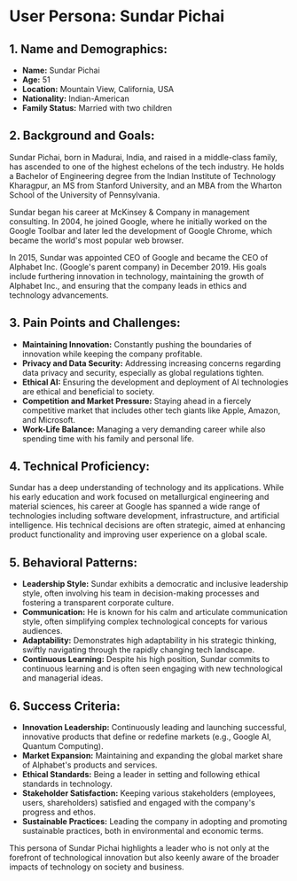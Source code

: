 # User Persona: Sundar Pichai

## 1. Name and Demographics:
- **Name:** Sundar Pichai
- **Age:** 51
- **Location:** Mountain View, California, USA
- **Nationality:** Indian-American
- **Family Status:** Married with two children

## 2. Background and Goals:
Sundar Pichai, born in Madurai, India, and raised in a middle-class family, has ascended to one of the highest echelons of the tech industry. He holds a Bachelor of Engineering degree from the Indian Institute of Technology Kharagpur, an MS from Stanford University, and an MBA from the Wharton School of the University of Pennsylvania. 

Sundar began his career at McKinsey & Company in management consulting. In 2004, he joined Google, where he initially worked on the Google Toolbar and later led the development of Google Chrome, which became the world's most popular web browser.

In 2015, Sundar was appointed CEO of Google and became the CEO of Alphabet Inc. (Google's parent company) in December 2019. His goals include furthering innovation in technology, maintaining the growth of Alphabet Inc., and ensuring that the company leads in ethics and technology advancements.

## 3. Pain Points and Challenges:
- **Maintaining Innovation:** Constantly pushing the boundaries of innovation while keeping the company profitable.
- **Privacy and Data Security:** Addressing increasing concerns regarding data privacy and security, especially as global regulations tighten.
- **Ethical AI:** Ensuring the development and deployment of AI technologies are ethical and beneficial to society.
- **Competition and Market Pressure:** Staying ahead in a fiercely competitive market that includes other tech giants like Apple, Amazon, and Microsoft.
- **Work-Life Balance:** Managing a very demanding career while also spending time with his family and personal life.

## 4. Technical Proficiency:
Sundar has a deep understanding of technology and its applications. While his early education and work focused on metallurgical engineering and material sciences, his career at Google has spanned a wide range of technologies including software development, infrastructure, and artificial intelligence. His technical decisions are often strategic, aimed at enhancing product functionality and improving user experience on a global scale.

## 5. Behavioral Patterns:
- **Leadership Style:** Sundar exhibits a democratic and inclusive leadership style, often involving his team in decision-making processes and fostering a transparent corporate culture.
- **Communication:** He is known for his calm and articulate communication style, often simplifying complex technological concepts for various audiences.
- **Adaptability:** Demonstrates high adaptability in his strategic thinking, swiftly navigating through the rapidly changing tech landscape.
- **Continuous Learning:** Despite his high position, Sundar commits to continuous learning and is often seen engaging with new technological and managerial ideas.

## 6. Success Criteria:
- **Innovation Leadership:** Continuously leading and launching successful, innovative products that define or redefine markets (e.g., Google AI, Quantum Computing).
- **Market Expansion:** Maintaining and expanding the global market share of Alphabet's products and services.
- **Ethical Standards:** Being a leader in setting and following ethical standards in technology.
- **Stakeholder Satisfaction:** Keeping various stakeholders (employees, users, shareholders) satisfied and engaged with the company's progress and ethos.
- **Sustainable Practices:** Leading the company in adopting and promoting sustainable practices, both in environmental and economic terms.

This persona of Sundar Pichai highlights a leader who is not only at the forefront of technological innovation but also keenly aware of the broader impacts of technology on society and business.